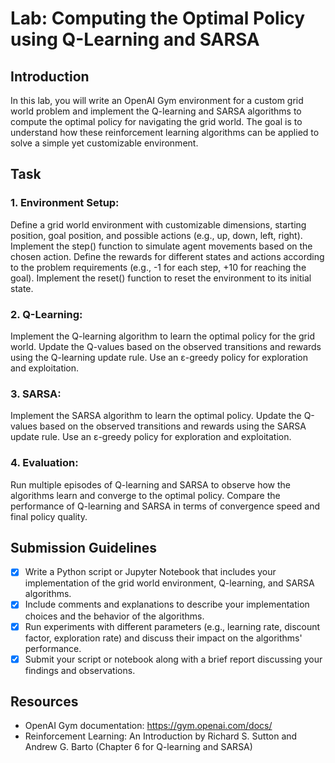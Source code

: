 # Lab: Computing the Optimal Policy using Q-Learning and SARSA
## Introduction
In this lab, you will write an OpenAI Gym environment for a custom grid world problem and implement the Q-learning and SARSA algorithms to compute the optimal policy for navigating the grid world. The goal is to understand how these reinforcement learning algorithms can be applied to solve a simple yet customizable environment.

## Task
### 1. Environment Setup:

Define a grid world environment with customizable dimensions, starting position, goal position, and possible actions (e.g., up, down, left, right).
Implement the step() function to simulate agent movements based on the chosen action.
Define the rewards for different states and actions according to the problem requirements (e.g., -1 for each step, +10 for reaching the goal).
Implement the reset() function to reset the environment to its initial state.
### 2. Q-Learning:

Implement the Q-learning algorithm to learn the optimal policy for the grid world.
Update the Q-values based on the observed transitions and rewards using the Q-learning update rule.
Use an ε-greedy policy for exploration and exploitation.
### 3. SARSA:

Implement the SARSA algorithm to learn the optimal policy.
Update the Q-values based on the observed transitions and rewards using the SARSA update rule.
Use an ε-greedy policy for exploration and exploitation.
### 4. Evaluation:

Run multiple episodes of Q-learning and SARSA to observe how the algorithms learn and converge to the optimal policy.
Compare the performance of Q-learning and SARSA in terms of convergence speed and final policy quality.
## Submission Guidelines
- [x] Write a Python script or Jupyter Notebook that includes your implementation of the grid world environment, Q-learning, and SARSA algorithms.
- [x] Include comments and explanations to describe your implementation choices and the behavior of the algorithms.
- [x] Run experiments with different parameters (e.g., learning rate, discount factor, exploration rate) and discuss their impact on the algorithms' performance.
- [x] Submit your script or notebook along with a brief report discussing your findings and observations.
## Resources
- OpenAI Gym documentation: https://gym.openai.com/docs/
- Reinforcement Learning: An Introduction by Richard S. Sutton and Andrew G. Barto (Chapter 6 for Q-learning and SARSA)
